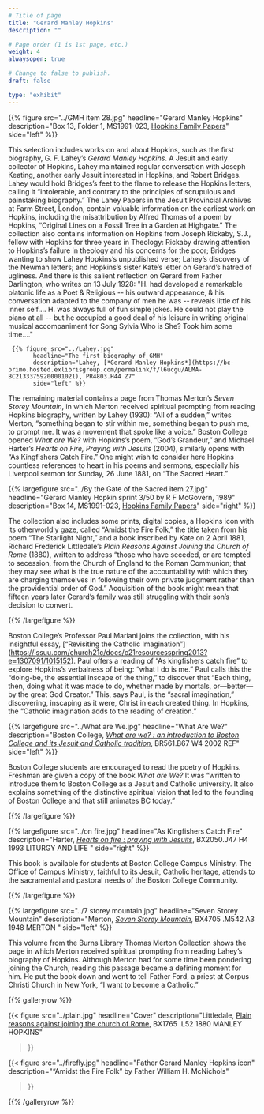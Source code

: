 ```yaml
---
# Title of page
title: "Gerard Manley Hopkins"
description: ""

# Page order (1 is 1st page, etc.)
weight: 4
alwaysopen: true

# Change to false to publish.
draft: false

type: "exhibit"
---
```

{{% figure src="../GMH item 28.jpg"
           headline="Gerard Manley Hopkins" 
           description="Box 13, Folder 1, MS1991-023, [Hopkins Family Papers](https://bc-primo.hosted.exlibrisgroup.com/permalink/f/1jdnfk3/ALMA-BC21380054540001021)" side="left" %}}
		   
This selection includes works on and about Hopkins, such as the first biography, G. F. Lahey’s *Gerard Manley Hopkins*. A Jesuit and early collector of Hopkins, Lahey maintained regular conversation with Joseph Keating, another early Jesuit interested in Hopkins, and Robert Bridges. Lahey would hold Bridges’s feet to the flame to release the Hopkins letters, calling it “intolerable, and contrary to the principles of scrupulous and painstaking biography.” The Lahey Papers in the Jesuit Provincial Archives at Farm Street, London, contain valuable information on the earliest work on Hopkins, including the misattribution by Alfred Thomas of a poem by Hopkins, “Original Lines on a Fossil Tree in a Garden at Highgate.” The collection also contains information on Hopkins from Joseph Rickaby, S.J., fellow with Hopkins for three years in Theology: Rickaby drawing attention to Hopkins’s failure in theology and his concerns for the poor; Bridges wanting to show Lahey Hopkins’s unpublished verse; Lahey’s discovery of the Newman letters; and Hopkins’s sister Kate’s letter on Gerard’s hatred of ugliness. And there is this salient reflection on Gerard from Father Darlington, who writes on 13 July 1928: "H. had developed a remarkable platonic life as a Poet & Religious -- his outward appearance, & his conversation adapted to the  company of men he was -- reveals little of his inner self…. H. was always full of fun simple jokes. He could not play the piano at all -- but he occupied a good deal of his leisure in writing original musical accompaniment for Song Sylvia Who is She? Took him some time…."

	 
	 {{% figure src="../Lahey.jpg"
           headline="The first biography of GMH" 
           description="Lahey, [*Gerard Manley Hopkins*](https://bc-primo.hosted.exlibrisgroup.com/permalink/f/l6ucgu/ALMA-BC21333759200001021), PR4803.H44 Z7" 
           side="left" %}}
		   


The remaining material contains a page from Thomas Merton’s *Seven Storey Mountain*, in which Merton received spiritual prompting from reading Hopkins biography, written by Lahey (1930): “All of a sudden,” writes Merton, “something began to stir within me, something began to push me, to prompt me. It was a movement that spoke like a voice.” Boston College opened *What are We?* with Hopkins’s poem, “God’s Grandeur,” and Michael Harter’s *Hearts on Fire, Praying with Jesuits* (2004), similarly opens with “As Kingfishers Catch Fire.” One might wish to consider here Hopkins countless references to heart in his poems and sermons, especially his Liverpool sermon for Sunday, 26 June 1881, on “The Sacred Heart.”

{{% largefigure src="../By the Gate of the Sacred item 27.jpg"
           headline="Gerard Manley Hopkin sprint 3/50 by R F McGovern, 1989" 
           description="Box 14, MS1991-023, [Hopkins Family Papers](https://bc-primo.hosted.exlibrisgroup.com/permalink/f/1jdnfk3/ALMA-BC21380054540001021)" side="right" %}}
		   
The collection also includes some prints, digital copies, a Hopkins icon with its otherworldly gaze, called “Amidst the Fire Folk,” the title taken from his poem “The Starlight Night,” and a book inscribed by Kate on 2 April 1881, Richard Frederick Littledale’s *Plain Reasons Against Joining the Church of Rome* (1880), written to address “those who have seceded, or are tempted to secession, from the Church of England to the Roman Communion; that they may see what is the true nature of the accountability with which they are charging themselves in following their own private judgment rather than the providential order of God.” Acquisition of the book might mean that fifteen years later Gerard’s family was still struggling with their son’s decision to convert.

{{% /largefigure %}}

Boston College’s Professor Paul Mariani joins the collection, with his insightful essay, [“Revisiting the Catholic Imagination”] (https://issuu.com/church21c/docs/c21resourcesspring2013?e=1307091/1015152). Paul offers a reading of “As kingfishers catch fire” to explore Hopkins’s verbalness of being: “what I do is me.” Paul calls this the “doing-be, the essential inscape of the thing,” to discover that “Each thing, then, doing what it was made to do, whether made by mortals, or—better—by the great God Creator.” This, says Paul, is the “sacral imagination,” discovering, inscaping as it were, Christ in each created thing. In Hopkins, the “Catholic imagination adds to the reading of creation.”

{{% largefigure src="../What are We.jpg"
           headline="What Are We?" 
           description="Boston College, [*What are we? : an introduction to Boston College and its Jesuit and Catholic tradition*](https://bc-primo.hosted.exlibrisgroup.com/permalink/f/1jdnfk3/ALMA-BC21315847100001021), BR561.B67 W4 2002 REF" 
           side="left" %}}
		   
Boston College students are encouraged to read the poetry of Hopkins. Freshman are given a copy of the book *What are We?*  It was “written to introduce them to Boston College as a Jesuit and Catholic university. It also explains something of the distinctive spiritual vision that led to the founding of Boston College and that still animates BC today.”

{{% /largefigure %}}


{{% largefigure src="../on  fire.jpg"
           headline="As Kingfishers Catch Fire" 
           description="Harter, [*Hearts on fire : praying with Jesuits*](https://bc-primo.hosted.exlibrisgroup.com/permalink/f/1jdnfk3/ALMA-BC21342585780001021), BX2050.J47 H4 1993 LITURGY AND LIFE " 
           side="right" %}}
		   
This book is available for students at Boston College Campus Ministry. The Office of Campus Ministry, faithful to its Jesuit, Catholic heritage, attends to the sacramental and pastoral needs of the Boston College Community.

{{% /largefigure %}}

{{% largefigure src="../7 storey mountain.jpg"
           headline="Seven Storey Mountain" 
           description="Merton, [*Seven Storey Mountain*](https://bc-primo.hosted.exlibrisgroup.com/permalink/f/1jdnfk3/ALMA-BC21314486620001021),  BX4705 .M542 A3 1948 MERTON " 
           side="left" %}}
		   
This volume from the Burns Library Thomas Merton Collection shows the page in which Merton received spiritual prompting from reading Lahey’s biography of Hopkins. Although Merton had for some time been pondering joining the Church, reading this passage became a defining moment for him. He put the book down and went to tell Father Ford, a priest at Corpus Christi Church in New York, “I want to become a Catholic.”


		   
{{% galleryrow %}}

{{< figure src="../plain.jpg"
           headline="Cover"
           description="Littledale, [Plain reasons against joining the church of Rome](https://bc-primo.hosted.exlibrisgroup.com/permalink/f/1jdnfk3/ALMA-BC21357314250001021), BX1765 .L52 1880 MANLEY HOPKINS"
>}}

{{< figure src="../firefly.jpg"
           headline="Father Gerard Manley Hopkins icon"
           description="“Amidst the Fire Folk” by Father William H. McNichols"
>}}


{{% /galleryrow %}}
		   
